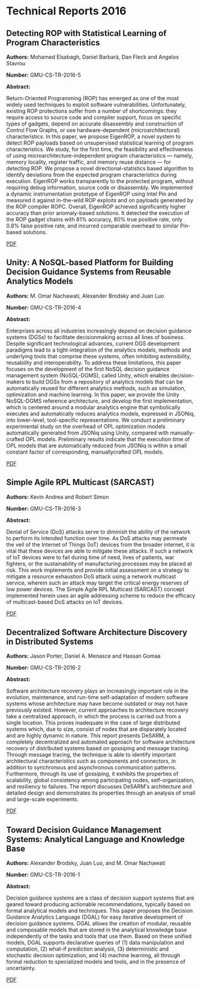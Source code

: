 # Technical Reports 2016

## Detecting ROP with Statistical Learning of Program Characteristics

**Authors:** Mohamed Elsabagh, Daniel Barbarà,  Dan Fleck and Angelos Stavrou

**Number:** GMU-CS-TR-2016-5

**Abstract:**

Return-Oriented Programming (ROP) has emerged as one of the most widely used techniques to exploit software vulnerabilities. Unfortunately, existing ROP protections suffer from a number of shortcomings: they require access to source code and compiler support, focus on specific types of gadgets, depend on accurate disassembly and construction of Control Flow Graphs, or use hardware-dependent (microarchitectural) characteristics. In this paper, we propose EigenROP, a novel system to detect ROP payloads based on unsupervised statistical learning of program characteristics. We study, for the first time, the feasibility and effectiveness of using microarchitecture-independent program characteristics — namely, memory locality, register traffic, and memory reuse distance — for detecting ROP. We propose a novel directional-statistics based algorithm to identify deviations from the expected program characteristics during execution. EigenROP works transparently to the protected program, without requiring debug information, source code or disassembly. We implemented a dynamic instrumentation prototype of EigenROP using Intel Pin and measured it against in-the-wild ROP exploits and on payloads generated by the ROP compiler ROPC. Overall, EigenROP achieved significantly higher accuracy than prior anomaly-based solutions. It detected the execution of the ROP gadget chains with 81% accuracy, 80% true positive rate, only 0.8% false positive rate, and incurred comparable overhead to similar Pin-based solutions.

[PDF](../pdfs/2016/GMU-CS-TR-2016-5.pdf)

## Unity: A NoSQL-based Platform for Building Decision Guidance Systems from Reusable Analytics Models

**Authors:** M. Omar Nachawati, Alexander Brodsky and Juan Luo

**Number:** GMU-CS-TR-2016-4

**Abstract:**

Enterprises across all industries increasingly depend on decision guidance systems (DGSs) to facilitate decisionmaking across all lines of business. 
Despite significant technological advances, current DGS development paradigms lead to a tight-integration of the analytics models, methods and underlying tools that comprise these systems, often inhibiting extensibility, reusability and interoperability. To address these limitations, this paper focuses on the development of the first NoSQL decision guidance management system (NoSQL-DGMS), called Unity, which enables decision-makers to build DGSs from a repository of analytics models that can be automatically reused for different analytics methods, such as simulation, optimization and machine learning.  In this paper, we provide the Unity NoSQL-DGMS reference architecture, and develop the first implementation, which is centered around a modular analytics engine that symbolically executes and automatically reduces analytics models, expressed in JSONiq, into lower-level, tool-specific representations. We conduct a preliminary experimental study on the overhead of OPL optimization models automatically generated from JSONiq using Unity, compared with manually-crafted OPL models. Preliminary results indicate that the execution time of OPL models that are automatically reduced from JSONiq is within a small constant factor of corresponding, manuallycrafted OPL models.

[PDF](../pdfs/2016/GMU-CS-TR-2016-4.pdf)

## Simple Agile RPL Multicast (SARCAST)

**Authors:** Kevin Andrea and Robert Simon

**Number:** GMU-CS-TR-2016-3

**Abstract:**

Denial of Service (DoS) attacks serve to diminish the ability of the network to perform its intended function over time. As DoS attacks may permeate the veil of the Internet of Things (IoT) devices from the broader internet, it is vital that these devices are able to mitigate these attacks. If such a network of IoT devices were to fail during time of need, lives of patients, war fighters, or the sustainability of manufacturing processes may be placed at risk. This work implements and provide initial assessment on a strategy to mitigate a resource exhaustion DoS attack using a network multicast service, wherein such an attack may target the critical energy reserves of low power devices. The Simple Agile RPL Multicast (SARCAST) concept implemented herein uses an agile addressing scheme to reduce the efficacy of multicast-based DoS attacks on IoT devices.

[PDF](../pdfs/2016/GMU-CS-TR-2016-3.pdf)

## Decentralized Software Architecture Discovery in Distributed Systems

**Authors:** Jason Porter, Daniel A. Menasce and Hassan Gomaa

**Number:** GMU-CS-TR-2016-2

**Abstract:**

Software architecture recovery plays an increasingly important role in the evolution, maintenance, and run-time self-adaptation of modern software systems whose architecture may have become outdated or may not have previously existed. However, current approaches to architecture recovery take a centralized approach, in which the process is carried out from a single location. This proves inadequate in the case of large distributed systems which, due to size, consist of nodes that are disparately located and are highly dynamic in nature. This report presents DeSARM, a completely decentralized and automated approach for software architecture recovery of distributed systems based on gossiping and message tracing.  Through message tracing, the technique is able to identify important architectural characteristics such as components and connectors, in addition to synchronous and asynchronous communication patterns. Furthermore, through its use of gossiping, it exhibits the properties of scalability, global consistency among participating nodes, self-organization, and resiliency to failures. The report discusses DeSARM's architecture and detailed design and demonstrates its properties through an analysis of small and large-scale experiments.

[PDF](../pdfs/2016/GMU-CS-TR-2016-2.pdf)

## Toward Decision Guidance Management Systems: Analytical Language and Knowledge Base

**Authors:** Alexander Brodsky, Juan Luo, and M. Omar Nachawati

**Number:** GMU-CS-TR-2016-1

**Abstract:**

Decision guidance systems are a class of decision support systems that are geared toward producing actionable recommendations, typically based on formal analytical models and techniques. This paper proposes the Decision Guidance Analytics Language (DGAL) for easy iterative development of decision guidance systems.  DGAL allows the creation of modular, reusable and composable models that are stored in the analytical knowledge base independently of the tasks and tools that use them. Based on these unified models, DGAL supports declarative queries of (1) data manipulation and computation, (2) what-if prediction analysis, (3) deterministic and stochastic decision optimization, and (4) machine learning, all through formal reduction to specialized models and tools, and in the presence of uncertainty.

[PDF](../pdfs/2016/GMU-CS-TR-2016-1.pdf)


